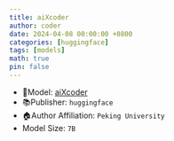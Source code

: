 ```yaml
---
title: aiXcoder
author: coder
date: 2024-04-08 00:00:00 +0800
categories: [huggingface]
tags: [models]
math: true
pin: false
---
```


- 📙Model: [aiXcoder](https://huggingface.co/aiXcoder/aixcoder-7b-base)
- 📚Publisher: `huggingface`
- 🏠Author Affiliation: `Peking University`
- Model Size: `7B`
